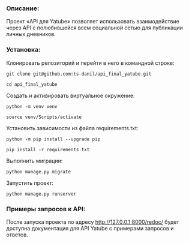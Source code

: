 ### Описание:
Проект «API для Yatube» позволяет использовать взаимодействие через API с полюбившейся всем социальной сетью для публикации личных дневников.

### Установка:

Клонировать репозиторий и перейти в него в командной строке:

```
git clone git@github.com:ts-danil/api_final_yatube.git
```

```
cd api_final_yatube
```

Cоздать и активировать виртуальное окружение:

```
python -m venv venv
```

```
source venv/Scripts/activate
```

Установить зависимости из файла requirements.txt:

```
python -m pip install --upgrade pip
```

```
pip install -r requirements.txt
```

Выполнить миграции:

```
python manage.py migrate
```

Запустить проект:

```
python manage.py runserver
```

### Примеры запросов к API:

После запуска проекта по адресу http://127.0.0.1:8000/redoc/ будет доступна документация для API Yatube с примерами запросов и ответов.
